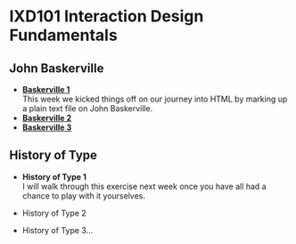 IXD101 Interaction Design Fundamentals
======================================

John Baskerville
----------------
- **[Baskerville 1](https://eleventhirty.github.io/john_baskerville/baskerville1.html)**   
    This week we kicked things off on our journey into HTML by marking up a plain text file on John Baskerville.
- **[Baskerville 2](https://eleventhirty.github.io/john_baskerville/baskerville2.html)**
- **[Baskerville 3](https://eleventhirty.github.io/john_baskerville/baskerville3.html)**



History of Type
---------------
- **History of Type 1**  
  I will walk through this exercise next week once you have all had a chance to play with it yourselves.


- History of Type 2


- History of Type 3…